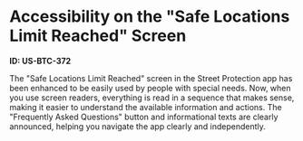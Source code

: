 # Accessibility on the "Safe Locations Limit Reached" Screen

**ID: US-BTC-372**

The "Safe Locations Limit Reached" screen in the Street Protection app has been enhanced to be easily used by people with special needs. Now, when you use screen readers, everything is read in a sequence that makes sense, making it easier to understand the available information and actions. The "Frequently Asked Questions" button and informational texts are clearly announced, helping you navigate the app clearly and independently.